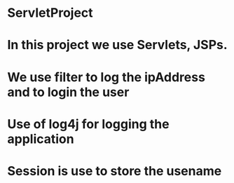 # ServletProject
# In this project we use Servlets, JSPs.
# We use filter to log the ipAddress and to login the user
# Use of log4j for logging the application
# Session is use to store the usename
